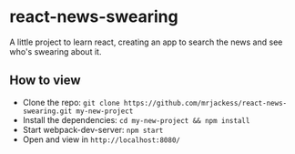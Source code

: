 # react-news-swearing

A little project to learn react, creating an app to search the news and see who's swearing about it.

## How to view

  * Clone the repo: `git clone https://github.com/mrjackess/react-news-swearing.git my-new-project`
  * Install the dependencies: `cd my-new-project && npm install`
  * Start webpack-dev-server: `npm start`
  * Open and view in `http://localhost:8080/`
